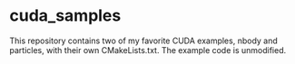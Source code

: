 # cuda_samples

This repository contains two of my favorite CUDA examples, nbody and particles, with their own CMakeLists.txt. The example code is unmodified. 
